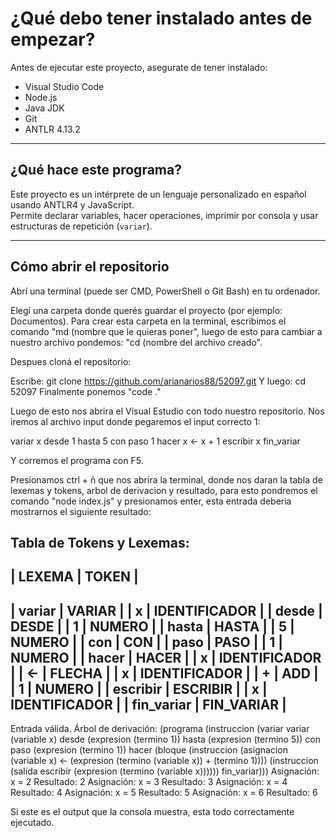 # ¿Qué debo tener instalado antes de empezar?

Antes de ejecutar este proyecto, asegurate de tener instalado:

- Visual Studio Code  
- Node.js  
- Java JDK  
- Git  
- ANTLR 4.13.2

---

## ¿Qué hace este programa?

Este proyecto es un intérprete de un lenguaje personalizado en español usando ANTLR4 y JavaScript.  
Permite declarar variables, hacer operaciones, imprimir por consola y usar estructuras de repetición (`variar`).

---

## Cómo abrir el repositorio

Abrí una terminal (puede ser CMD, PowerShell o Git Bash) en tu ordenador.

Elegí una carpeta donde querés guardar el proyecto (por ejemplo: Documentos).
Para crear esta carpeta en la terminal, escribimos el comando "md (nombre que le quieras poner", luego de esto para cambiar a nuestro archivo pondemos: "cd (nombre del archivo creado".


Despues cloná el repositorio:

Escribe:
git clone https://github.com/arianarios88/52097.git
Y luego:
cd 52097
Finalmente ponemos "code ."

Luego de esto nos abrira el Visual Estudio con todo nuestro repositorio. Nos iremos al archivo input donde pegaremos el input correcto 1:

variar x desde 1 hasta 5 con paso 1 hacer
    x <- x + 1
    escribir x
fin_variar


Y corremos el programa con F5.

Presionamos ctrl + ñ que nos abrira la terminal, donde nos daran la tabla de lexemas y tokens, arbol de derivacion y resultado, para esto pondremos el comando "node index.js" y presionamos enter, esta entrada deberia mostrarnos el siguiente resultado:

Tabla de Tokens y Lexemas:
--------------------------------------------------
| LEXEMA         | TOKEN                          |
--------------------------------------------------
| variar         | VARIAR                        |
| x              | IDENTIFICADOR                 |
| desde          | DESDE                         |
| 1              | NUMERO                        |
| hasta          | HASTA                         |
| 5              | NUMERO                        |
| con            | CON                           |
| paso           | PASO                          |
| 1              | NUMERO                        |
| hacer          | HACER                         |
| x              | IDENTIFICADOR                 |
| <-             | FLECHA                        |
| x              | IDENTIFICADOR                 |
| +              | ADD                           |
| 1              | NUMERO                        |
| escribir       | ESCRIBIR                      |
| x              | IDENTIFICADOR                 |
| fin_variar     | FIN_VARIAR                    |
--------------------------------------------------

Entrada válida.
Árbol de derivación: (programa (instruccion (variar variar (variable x) desde (expresion (termino 1)) hasta (expresion (termino 5)) con paso (expresion (termino 1)) hacer (bloque (instruccion (asignacion (variable x) <- (expresion (termino (variable x)) + (termino 1)))) (instruccion (salida escribir (expresion (termino (variable x)))))) fin_variar)))
Asignación: x = 2
Resultado: 2
Asignación: x = 3
Resultado: 3
Asignación: x = 4
Resultado: 4
Asignación: x = 5
Resultado: 5
Asignación: x = 6
Resultado: 6


Si este es el output que la consola muestra, esta todo correctamente ejecutado.

